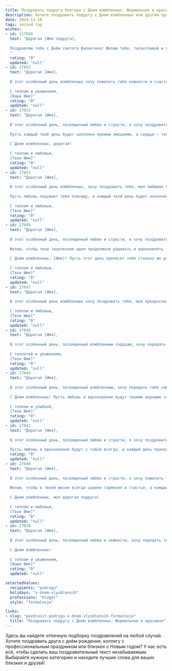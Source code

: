 ```yaml
---
title: Поздравить подругу блогера с Днем влюбленных. Формальное и красивое
description: Хотите поздравить подругу с Днем влюбленных или другим праздником? Наш ИИ создаст незабываемое поздравление, а вы обязательно выделитесь среди других.  
date: 2024-11-10
tags: second tag
wishes:
- id: 117668
  text: "Дорогая [Имя подруги],
  
  Поздравляю тебя с Днём святого Валентина! Желаю тебе, талантливой и успешной блогерше, море вдохновения, ярких идей и, конечно же, любви – взаимной, нежной и бесконечной. Пусть этот день будет наполнен приятными сюрпризами и  окружён радостью и счастьем.
  "
  rating: "0"
  updated: "null"
- id: 27055
  text: "Дорогая [Имя],
  
  В этот особенный день влюбленных хочу пожелать тебе нежности и счастья, которые ты так умело даришь миру через свои блоги. Пусть каждый день будет наполнен любовью и творческими идеями, которые вдохновляют не только тебя, но и тысячи твоих подписчиков. С Днем святого Валентина!
  
  С теплом и уважением,
  [Ваше Имя]"
  rating: "0"
  updated: "null"
- id: 27053
  text: "Дорогая [Имя],
  
  В этот особенный день, посвященный любви и страсти, я хочу поздравить тебя, моя любимая подруга, с Днем влюбленных. Знаю, как много ты вкладываешь в свои блоги, и каждый твой пост — это маленькое произведение искусства. Пусть любовь и вдохновение будут сопровождать тебя не только в этот день, но и всегда.
  
  Пусть каждый твой день будет наполнен яркими эмоциями, а сердце — теплотой и заботой. Ты заслуживаешь всего самого прекрасного, и я желаю тебе исполнения самых заветных желаний.
  
  С Днем влюбленных, дорогая!
  
  С теплом и любовью,
  [Твое Имя]"
  rating: "0"
  updated: "null"
- id: 27051
  text: "Дорогая [Имя],
  
  В этот особенный день влюбленных, хочу поздравить тебя, моя любимая подруга, с прекрасным праздником любви и вдохновения. Знаю, как много страсти и творчества ты вкладываешь в свои блоги, и это всегда вдохновляет и радует. Пусть каждый день приносит тебе новые идеи и счастливые моменты, которые ты с таким мастерством и любовью передаешь своим читателям.
  
  Пусть любовь окружает тебя повсюду, и каждый твой день будет наполнен яркими эмоциями и успехами. С Днем влюбленных!
  
  С теплом и любовью,
  [Твое Имя]"
  rating: "0"
  updated: "null"
- id: 27049
  text: "Дорогая [Имя],
  
  В этот особенный день, посвященный любви и страсти, я хочу поздравить тебя, моя удивительная подруга и талантливая блогер. Пусть каждый момент твоей жизни будет наполнен не только успехом и вдохновением, но и теплом сердец тех, кто рядом с тобой.
  
  Желаю, чтобы твои творческие идеи продолжали радовать и вдохновлять тысячи читателей, а твоя любовь к своему делу была такой же сильной и неизменной, как и чувства, которые мы празднуем сегодня.
  
  С Днем влюбленных, [Имя]! Пусть этот день принесет тебе столько же радости и счастья, сколько ты даришь другим своим творчеством.
  
  С теплом и любовью,
  [Твое Имя]"
  rating: "0"
  updated: "null"
- id: 27047
  text: "Дорогая [Имя],
  
  В этот особенный день влюбленных хочу поздравить тебя, моя прекрасная подруга! Твоя профессия блогера дарит тебе возможность делиться своими мыслями и чувствами с миром, и это прекрасно. Пусть любовь и вдохновение будут с тобой всегда, а каждый твой день будет наполнен яркими красками и теплом сердец. Счастья, любви и творческих успехов в этот и все последующие дни!
  
  С теплом и любовью,
  [Твое Имя]"
  rating: "0"
  updated: "null"
- id: 27046
  text: "Дорогая [Имя],
  
  В этот особенный день, посвященный влюбленным сердцам, хочу передать тебе самые теплые и искренние пожелания. Ты не только прекрасная подруга, но и талантливый блогер, чьи истории вдохновляют и радуют тысячи читателей. Пусть каждый день твоей жизни будет наполнен любовью, радостью и творческими идеями. Желаю, чтобы все твои мечты о любви и успехе сбывались, словно самые яркие звезды на ночном небе.
  
  С теплотой и уважением,
  [Твое Имя]"
  rating: "0"
  updated: "null"
- id: 27044
  text: "Дорогая [Имя],
  
  В этот особенный день, посвященный влюбленным, хочу передать тебе самые искренние пожелания счастья и любви. Ты не только замечательная подруга, но и талантливый блогер, чьи истории вдохновляют и радуют тысячи читателей. Пусть каждый день твоей жизни будет наполнен яркими эмоциями и творческими идеями.
  
  С Днем влюбленных! Пусть любовь и вдохновение будут твоими верными спутниками, делая каждый твой день особенным и незабываемым.
  
  С теплом и улыбкой,
  [Твое Имя]"
  rating: "0"
  updated: "null"
- id: 27042
  text: "Дорогая [Имя],
  
  В этот особенный день, посвященный любви и страсти, я хочу поздравить тебя, моя дорогая подруга, с Днем влюбленных. Знаю, как ты вкладываешь душу в свои блоги, и это делает мир вокруг нас ярче и интереснее. Пусть каждый новый пост приближает тебя к успеху и счастью, которого ты так заслуживаешь.
  
  Пусть любовь и вдохновение будут с тобой всегда, и каждый день приносит тебе новые радости и достижения. С теплом и уважением, [Твое Имя]."
  rating: "0"
  updated: "null"
- id: 27040
  text: "Дорогая [Имя],
  
  В этот особенный день, посвященный любви и страсти, я хочу пожелать тебе неиссякаемого вдохновения и творческих успехов. Пусть каждый твой блог станет маленьким шедевром, который вдохновляет и восхищает тысячи читателей.
  
  Желаю, чтобы в твоей жизни всегда царили гармония и счастье, а каждый день был наполнен яркими и теплыми воспоминаниями. Пусть любовь окружает тебя, как самый прекрасный и нежный цветок, и дарит тебе силы на все твои смелые начинания.
  
  С Днем влюбленных, моя дорогая подруга!
  
  С теплом и любовью,
  [Твое Имя]"
  rating: "0"
  updated: "null"
- id: 27038
  text: "Дорогая [Имя],
  
  В этот особенный день, посвященный любви и нежности, хочу передать тебе свои самые теплые пожелания. Ты не только прекрасная подруга, но и талантливый блогер, чья энергия и творчество вдохновляют многих. Пусть каждый день приносит тебе новые успехи и радостные моменты, а любовь окружает тебя со всех сторон.
  
  С Днем влюбленных!
  
  С теплом и уважением,
  [Ваше Имя]"
  rating: "0"
  updated: "null"

selectedValues:
  recipients: "podrugu"
  holidays: "s-dnem-vlyublennih"
  professions: "bloger"
  style: "formalnoje"

links:
- slug: "pozdravit-podrugu-s-dnem-vlyublennih-formalnoje"
  title: "Поздравить подругу с Днем влюбленных. Формальное и красивое"
---
```


Здесь вы найдете отличную подборку поздравлений на любой случай.
Хотите поздравить друга с днём рождения, коллегу с профессиональным праздником или близких с Новым годом? У нас есть всё, чтобы сделать ваш поздравительный текст незабываемым. Выбирайте нужную категорию и находите лучшие слова для ваших близких и друзей!
